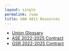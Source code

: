 ```yaml
---
layout: single
permalink: /uaw
title: UAW 4811 Resources
---
```


* [Union Glossary](/uaw/glossary)
* [ASE 2022-2025 Contract](/uaw/ase-2022-2025-contract)
* [GSR 2022-2025 Contract](/uaw/gsr-2022-2025-contract)